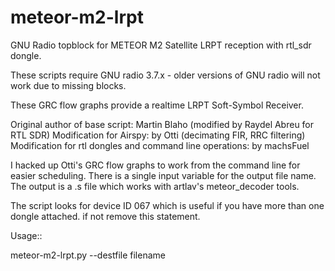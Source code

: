# meteor-m2-lrpt
GNU Radio topblock for METEOR M2 Satellite LRPT reception with rtl_sdr dongle.


These scripts require GNU radio 3.7.x - older versions of GNU radio will not work due to missing blocks.

These GRC flow graphs provide a realtime LRPT Soft-Symbol Receiver.

Original author of base script: Martin Blaho (modified by Raydel Abreu for RTL SDR)
Modification for Airspy: by Otti (decimating FIR, RRC filtering)
Modification for rtl dongles and command line operations: by machsFuel

I hacked up Otti's GRC flow graphs to work from the command line for easier scheduling.  There is a single input variable for the output file name.  The output is a .s file which works with artlav's meteor_decoder tools. 

The script looks for device ID 067 which is useful if you have more than one dongle attached.  if not remove this statement. 

Usage::

meteor-m2-lrpt.py --destfile filename
